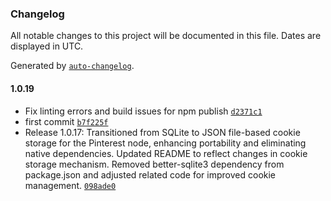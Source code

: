 ### Changelog

All notable changes to this project will be documented in this file. Dates are displayed in UTC.

Generated by [`auto-changelog`](https://github.com/CookPete/auto-changelog).

#### 1.0.19

- Fix linting errors and build issues for npm publish [`d2371c1`](https://github.com/Tartofraise/n8n-nodes-pinterest-js-client/commit/d2371c119855c52b449d9eeb60baacc14ca211ca)
- first commit [`b7f225f`](https://github.com/Tartofraise/n8n-nodes-pinterest-js-client/commit/b7f225fbdb6146f72f2808fcfce03fc4c0c27fd2)
- Release 1.0.17: Transitioned from SQLite to JSON file-based cookie storage for the Pinterest node, enhancing portability and eliminating native dependencies. Updated README to reflect changes in cookie storage mechanism. Removed better-sqlite3 dependency from package.json and adjusted related code for improved cookie management. [`098ade0`](https://github.com/Tartofraise/n8n-nodes-pinterest-js-client/commit/098ade0bf3a727d1213b8ee0f6d04ace6fe59960)
